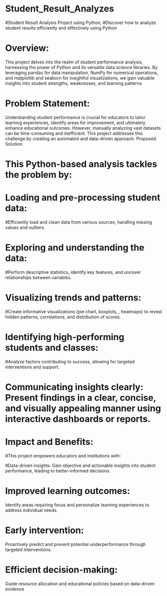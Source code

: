 # Student_Result_Analyzes
#Student Result Analysis Project using Python, 
#Discover how to analyze student results efficiently and effectively using Python
# Overview:
This project delves into the realm of student performance analysis, harnessing the power of Python and its versatile data science libraries. By leveraging pandas for data manipulation, NumPy for numerical operations, and matplotlib and seaborn for insightful visualizations, we gain valuable insights into student strengths, weaknesses, and learning patterns

# Problem Statement:
Understanding student performance is crucial for educators to tailor learning experiences, identify areas for improvement, and ultimately enhance educational outcomes. However, manually analyzing vast datasets can be time-consuming and inefficient. This project addresses this challenge by creating an automated and data-driven approach.
Proposed Solution:

# This Python-based analysis tackles the problem by:
# Loading and pre-processing student data: 
#Efficiently load and clean data from various sources, handling missing values and outliers.
# Exploring and understanding the data: 
#Perform descriptive statistics, identify key features, and uncover relationships between variables.
# Visualizing trends and patterns: 
#Create informative visualizations (pie chart, boxplots, , heatmaps) to reveal hidden patterns, correlations, and distribution of scores.
# Identifying high-performing students and classes:
#Analyze factors contributing to success, allowing for targeted interventions and support.
# Communicating insights clearly: Present findings in a clear, concise, and visually appealing manner using interactive dashboards or reports.

# Impact and Benefits:

#This project empowers educators and institutions with:

#Data-driven insights:
Gain objective and actionable insights into student performance, leading to better-informed decisions.
# Improved learning outcomes: 
Identify areas requiring focus and personalize learning experiences to address individual needs.
# Early intervention:
Proactively predict and prevent potential underperformance through targeted interventions.
# Efficient decision-making:
Guide resource allocation and educational policies based on data-driven evidence
